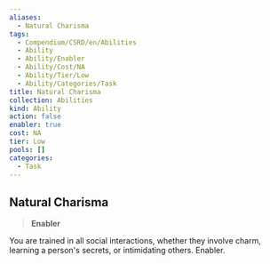 ```yaml
---
aliases:
  - Natural Charisma
tags:
  - Compendium/CSRD/en/Abilities
  - Ability
  - Ability/Enabler
  - Ability/Cost/NA
  - Ability/Tier/Low
  - Ability/Categories/Task
title: Natural Charisma
collection: Abilities
kind: Ability
action: false
enabler: true
cost: NA
tier: Low
pools: []
categories:
  - Task
---
```

## Natural Charisma    
>**Enabler**  
    
You are trained in all social interactions, whether they involve charm, learning a person's secrets, or intimidating others. Enabler.
